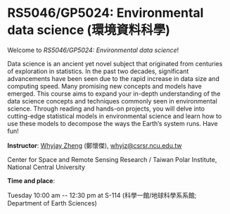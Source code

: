 # RS5046/GP5024: Environmental data science (環境資料科學)

Welcome to *RS5046/GP5024: Environmental data science*! 

Data science is an ancient yet novel subject that originated from centuries of exploration in statistics. In the past two decades, significant advancements have been seen due to the rapid increase in data size and computing speed. Many promising new concepts and models have emerged. This course aims to expand your in-depth understanding of the data science concepts and techniques commonly seen in environmental science. Through reading and hands-on projects, you will delve into cutting-edge statistical models in environmental science and learn how to use these models to decompose the ways the Earth‘s system runs. Have fun!

**Instructor**: [Whyjay Zheng](https://ncu-cryosensing.org/) (鄭懷傑), whyjz@csrsr.ncu.edu.tw

Center for Space and Remote Sensing Research / Taiwan Polar Institute, National Central University


**Time and place**: 

Tuesday 10:00 am -- 12:30 pm at S-114 (科學一館/地球科學系系館; Department of Earth Sciences)